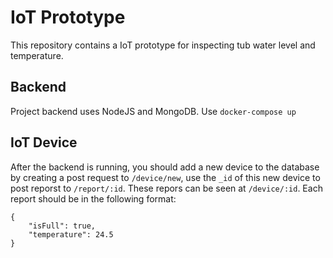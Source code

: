 # IoT Prototype
This repository contains a IoT prototype for inspecting tub water level and temperature.

## Backend
Project backend uses NodeJS and MongoDB.
Use `docker-compose up`

## IoT Device
After the backend is running, you should add a new device to the database by creating a post request to `/device/new`, use the `_id` of this new device to post reporst to `/report/:id`. These repors can be seen at `/device/:id`. Each report should be in the following format:
```
{
	"isFull": true,
	"temperature": 24.5
}
```